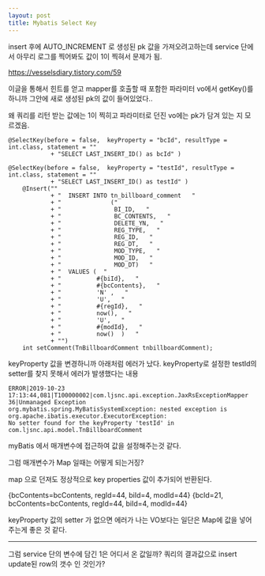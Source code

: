 ```yaml
---
layout: post
title: Mybatis Select Key
---
```

insert 후에 AUTO_INCREMENT 로 생성된 pk 값을 가져오려고하는데
service 단에서 아무리 로그를 찍어봐도 값이 1이 찍혀서 문제가 됨.

https://vesselsdiary.tistory.com/59

이글을 통해서 힌트를 얻고 mapper를 호출할 때 포함한 파라미터 vo에서
getKey()를 하니까 그안에 새로 생성된 pk의 값이 들어있었다..


왜 쿼리를 리턴 받는 값에는 1이 찍히고 파라미터로 던진 vo에는 pk가 담겨 있는 지 모르겠음.

```
@SelectKey(before = false,  keyProperty = "bcId", resultType = int.class, statement = ""
			+ "SELECT LAST_INSERT_ID() as bcId" )

@SelectKey(before = false,  keyProperty = "testId", resultType = int.class, statement = ""
			+ "SELECT LAST_INSERT_ID() as testId" )
	@Insert(""
			+ "  INSERT INTO tn_billboard_comment   "
			+ "              ("
			+ "               BI_ID,   "
			+ "               BC_CONTENTS,   "
			+ "               DELETE_YN,   "		
			+ "               REG_TYPE,   "
			+ "               REG_ID,   "
			+ "               REG_DT,   "
			+ "               MOD_TYPE,   "
			+ "               MOD_ID,   "
			+ "               MOD_DT)   "
			+ "  VALUES (  "
			+ "          #{biId},   "
			+ "          #{bcContents},   "
			+ "          'N' ,   "
			+ "          'U',   "
			+ "          #{regId},   "
			+ "          now(),   "
			+ "          'U',   "
			+ "          #{modId},   "
			+ "          now()  )   "
			+ "")
	int setComment(TnBillboardComment tnbillboardComment);
```

keyProperty 값을 변경하니까 아래처럼 에러가 났다.
keyProperty로 설정한 testId의 setter를 찾지 못해서 에러가 발생했다는 내용
```
ERROR|2019-10-23 17:13:44,081|T100000002|com.ljsnc.api.exception.JaxRsExceptionMapper 36|Unmanaged Exception
org.mybatis.spring.MyBatisSystemException: nested exception is org.apache.ibatis.executor.ExecutorException:
No setter found for the keyProperty 'testId' in com.ljsnc.api.model.TnBillboardComment
`````
myBatis 에서 매개변수에 접근하여 값을 설정해주는것 같다.


그럼 매개변수가 Map 일때는 어떻게 되는거징?

map 으로 던져도 정상적으로 key properties 값이 추가되어 반환된다.

{bcContents=bcContents, regId=44, biId=4, modId=44}
{bcId=21, bcContents=bcContents, regId=44, biId=4, modId=44}

keyProperty 값의 setter 가 없으면 에러가 나는 VO보다는
일단은 Map에 값을 넣어 주는게 좋은 것 같다.

****

그럼 service 단의 변수에 담긴 1은 어디서 온 값일까? 쿼리의 결과값으로 insert update된 row의 갯수 인 것인가?
